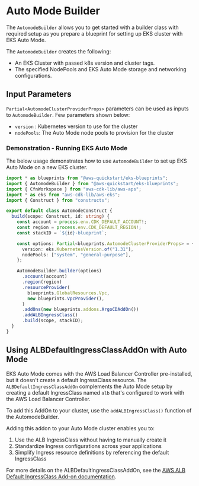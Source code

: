 # Auto Mode Builder

The `AutomodeBuilder` allows you to get started with a builder class with required setup as you prepare a blueprint for setting up EKS cluster with EKS Auto Mode.

The `AutomodeBuilder` creates the following:

- An EKS Cluster with passed k8s version and cluster tags.
- The specified NodePools and EKS Auto Mode storage and networking configurations.

## Input Parameters

`Partial<AutomodeClusterProviderProps>` parameters can be used as inputs to `AutomodeBuilder`. Few parameters shown below:

- `version` : Kubernetes version to use for the cluster
- `nodePools`: The Auto Mode node pools to provision for the cluster

### Demonstration - Running EKS Auto Mode

The below usage demonstrates how to use `AutomodeBuilder` to set up EKS Auto Mode on a new EKS cluster.

```typescript
import * as blueprints from "@aws-quickstart/eks-blueprints";
import { AutomodeBuilder } from "@aws-quickstart/eks-blueprints";
import { CfnWorkspace } from "aws-cdk-lib/aws-aps";
import * as eks from "aws-cdk-lib/aws-eks";
import { Construct } from "constructs";

export default class AutomodeConstruct {
  build(scope: Construct, id: string) {
    const account = process.env.CDK_DEFAULT_ACCOUNT!;
    const region = process.env.CDK_DEFAULT_REGION!;
    const stackID = `${id}-blueprint`;

    const options: Partial<blueprints.AutomodeClusterProviderProps> = {
      version: eks.KubernetesVersion.of("1.31"),
      nodePools: ["system", "general-purpose"],
    };

    AutomodeBuilder.builder(options)
      .account(account)
      .region(region)
      .resourceProvider(
        blueprints.GlobalResources.Vpc,
        new blueprints.VpcProvider(),
      )
      .addOns(new blueprints.addons.ArgoCDAddOn())
      .addALBIngressClass()
      .build(scope, stackID);
  }
}
```

## Using ALBDefaultIngressClassAddOn with Auto Mode

EKS Auto Mode comes with the AWS Load Balancer Controller pre-installed, but it doesn't create a default IngressClass resource. The `ALBDefaultIngressClassAddOn` complements the Auto Mode setup by creating a default IngressClass named `alb` that's configured to work with the AWS Load Balancer Controller.

To add this AddOn to your cluster, use the `addALBIngressClass()` function of the AutomodeBuilder.

Adding this addon to your Auto Mode cluster enables you to:

1. Use the ALB IngressClass without having to manually create it
2. Standardize Ingress configurations across your applications
3. Simplify Ingress resource definitions by referencing the default IngressClass

For more details on the ALBDefaultIngressClassAddOn, see the [AWS ALB Default IngressClass Add-on documentation](../addons/aws-alb-default-ingress-class.md).

